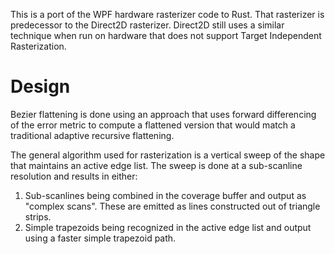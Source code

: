 This is a port of the WPF hardware rasterizer code to Rust. That
rasterizer is predecessor to the Direct2D rasterizer. Direct2D still
uses a similar technique when run on hardware that does not support
Target Independent Rasterization.

Design
======

Bezier flattening is done using an approach that uses forward differencing
of the error metric to compute a flattened version that would match a traditional
adaptive recursive flattening.

The general algorithm used for rasterization is a vertical sweep of
the shape that maintains an active edge list.  The sweep is done
at a sub-scanline resolution and results in either:
   1. Sub-scanlines being combined in the coverage buffer and output
      as "complex scans". These are emitted as lines constructed out
      of triangle strips.
   2. Simple trapezoids being recognized in the active edge list
      and output using a faster simple trapezoid path.